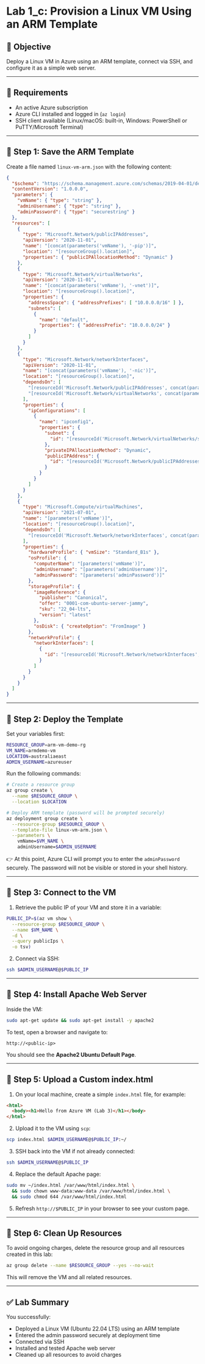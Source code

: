 # Lab 1_c: Provision a Linux VM Using an ARM Template

## 🎯 Objective
Deploy a Linux VM in Azure using an ARM template, connect via SSH, and configure it as a simple web server.

---

## 📝 Requirements
- An active Azure subscription  
- Azure CLI installed and logged in (`az login`)  
- SSH client available (Linux/macOS: built-in, Windows: PowerShell or PuTTY/Microsoft Terminal)  

---

## 🚀 Step 1: Save the ARM Template

Create a file named `linux-vm-arm.json` with the following content:

```json
{
  "$schema": "https://schema.management.azure.com/schemas/2019-04-01/deploymentTemplate.json#",
  "contentVersion": "1.0.0.0",
  "parameters": {
    "vmName": { "type": "string" },
    "adminUsername": { "type": "string" },
    "adminPassword": { "type": "securestring" }
  },
  "resources": [
    {
      "type": "Microsoft.Network/publicIPAddresses",
      "apiVersion": "2020-11-01",
      "name": "[concat(parameters('vmName'), '-pip')]",
      "location": "[resourceGroup().location]",
      "properties": { "publicIPAllocationMethod": "Dynamic" }
    },
    {
      "type": "Microsoft.Network/virtualNetworks",
      "apiVersion": "2020-11-01",
      "name": "[concat(parameters('vmName'), '-vnet')]",
      "location": "[resourceGroup().location]",
      "properties": {
        "addressSpace": { "addressPrefixes": [ "10.0.0.0/16" ] },
        "subnets": [
          {
            "name": "default",
            "properties": { "addressPrefix": "10.0.0.0/24" }
          }
        ]
      }
    },
    {
      "type": "Microsoft.Network/networkInterfaces",
      "apiVersion": "2020-11-01",
      "name": "[concat(parameters('vmName'), '-nic')]",
      "location": "[resourceGroup().location]",
      "dependsOn": [
        "[resourceId('Microsoft.Network/publicIPAddresses', concat(parameters('vmName'), '-pip'))]",
        "[resourceId('Microsoft.Network/virtualNetworks', concat(parameters('vmName'), '-vnet'))]"
      ],
      "properties": {
        "ipConfigurations": [
          {
            "name": "ipconfig1",
            "properties": {
              "subnet": {
                "id": "[resourceId('Microsoft.Network/virtualNetworks/subnets', concat(parameters('vmName'), '-vnet'), 'default')]"
              },
              "privateIPAllocationMethod": "Dynamic",
              "publicIPAddress": {
                "id": "[resourceId('Microsoft.Network/publicIPAddresses', concat(parameters('vmName'), '-pip'))]"
              }
            }
          }
        ]
      }
    },
    {
      "type": "Microsoft.Compute/virtualMachines",
      "apiVersion": "2021-07-01",
      "name": "[parameters('vmName')]",
      "location": "[resourceGroup().location]",
      "dependsOn": [
        "[resourceId('Microsoft.Network/networkInterfaces', concat(parameters('vmName'), '-nic'))]"
      ],
      "properties": {
        "hardwareProfile": { "vmSize": "Standard_B1s" },
        "osProfile": {
          "computerName": "[parameters('vmName')]",
          "adminUsername": "[parameters('adminUsername')]",
          "adminPassword": "[parameters('adminPassword')]"
        },
        "storageProfile": {
          "imageReference": {
            "publisher": "Canonical",
            "offer": "0001-com-ubuntu-server-jammy",
            "sku": "22_04-lts",
            "version": "latest"
          },
          "osDisk": { "createOption": "FromImage" }
        },
        "networkProfile": {
          "networkInterfaces": [
            {
              "id": "[resourceId('Microsoft.Network/networkInterfaces', concat(parameters('vmName'), '-nic'))]"
            }
          ]
        }
      }
    }
  ]
}
```

---

## 🚀 Step 2: Deploy the Template



Set your variables first:

```bash
RESOURCE_GROUP=arm-vm-demo-rg
VM_NAME=armdemo-vm
LOCATION=australiaeast
ADMIN_USERNAME=azureuser
```

Run the following commands:

```bash
# Create a resource group
az group create \
  --name $RESOURCE_GROUP \
  --location $LOCATION

# Deploy ARM template (password will be prompted securely)
az deployment group create \
  --resource-group $RESOURCE_GROUP \
  --template-file linux-vm-arm.json \
  --parameters \
    vmName=$VM_NAME \
    adminUsername=$ADMIN_USERNAME
```

👉 At this point, Azure CLI will prompt you to enter the `adminPassword` securely. The password will not be visible or stored in your shell history.

---

## 🚀 Step 3: Connect to the VM


1. Retrieve the public IP of your VM and store it in a variable:

```bash
PUBLIC_IP=$(az vm show \
  --resource-group $RESOURCE_GROUP \
  --name $VM_NAME \
  -d \
  --query publicIps \
  -o tsv)
```

2. Connect via SSH:

```bash
ssh $ADMIN_USERNAME@$PUBLIC_IP
```

---

## 🚀 Step 4: Install Apache Web Server


Inside the VM:

```bash
sudo apt-get update && sudo apt-get install -y apache2
```

To test, open a browser and navigate to:

```
http://<public-ip>
```


You should see the **Apache2 Ubuntu Default Page**.

---

## 🚀 Step 5: Upload a Custom index.html

1. On your local machine, create a simple `index.html` file, for example:

```html
<html>
  <body><h1>Hello from Azure VM (Lab 3)</h1></body>
</html>
```

2. Upload it to the VM using `scp`:

```bash
scp index.html $ADMIN_USERNAME@$PUBLIC_IP:~/
```

3. SSH back into the VM if not already connected:

```bash
ssh $ADMIN_USERNAME@$PUBLIC_IP
```

4. Replace the default Apache page:

```bash
sudo mv ~/index.html /var/www/html/index.html \
  && sudo chown www-data:www-data /var/www/html/index.html \
  && sudo chmod 644 /var/www/html/index.html
```

5. Refresh `http://$PUBLIC_IP` in your browser to see your custom page.

---

## 🚀 Step 6: Clean Up Resources
To avoid ongoing charges, delete the resource group and all resources created in this lab:


```bash
az group delete --name $RESOURCE_GROUP --yes --no-wait
```

This will remove the VM and all related resources.

---

## ✅ Lab Summary

You successfully:

- Deployed a Linux VM (Ubuntu 22.04 LTS) using an ARM template  
- Entered the admin password securely at deployment time  
- Connected via SSH  
- Installed and tested Apache web server  
- Cleaned up all resources to avoid charges  
